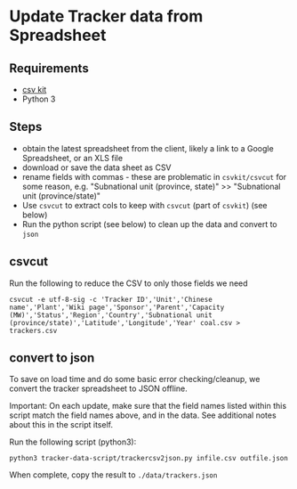 # Update Tracker data from Spreadsheet

## Requirements
* [csv kit](https://csvkit.readthedocs.io/en/latest/)
* Python 3

## Steps
- obtain the latest spreadsheet from the client, likely a link to a Google Spreadsheet, or an XLS file
- download or save the data sheet as CSV 
- rename fields with commas - these are problematic in `csvkit/csvcut` for some reason, e.g. "Subnational unit (province, state)" >> "Subnational unit (province/state)"
- Use `csvcut` to extract cols to keep with `csvcut` (part of `csvkit`) (see below)
- Run the python script (see below) to clean up the data and convert to `json`

## csvcut

Run the following to reduce the CSV to only those fields we need
```
csvcut -e utf-8-sig -c 'Tracker ID','Unit','Chinese name','Plant','Wiki page','Sponsor','Parent','Capacity (MW)','Status','Region','Country','Subnational unit (province/state)','Latitude','Longitude','Year' coal.csv > trackers.csv
```

## convert to json

To save on load time and do some basic error checking/cleanup, we convert the tracker spreadsheet to JSON offline. 

Important: On each update, make sure that the field names listed within this script match the field names above, and in the data. See additional notes about this in the script itself. 

Run the following script (python3):
```
python3 tracker-data-script/trackercsv2json.py infile.csv outfile.json
```

When complete, copy the result to `./data/trackers.json`
